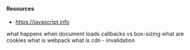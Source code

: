 #### Resources
- https://javascript.info

what happens when document loads
callbacks vs
box-sizing
what are cookies
what is webpack
what is cdn - invalidation